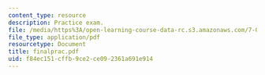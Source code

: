 ```yaml
---
content_type: resource
description: Practice exam.
file: /media/https%3A/open-learning-course-data-rc.s3.amazonaws.com/7-012-introduction-to-biology-fall-2004/f84ec151cffb9ce2ce092361a691e914_finalprac.pdf
file_type: application/pdf
resourcetype: Document
title: finalprac.pdf
uid: f84ec151-cffb-9ce2-ce09-2361a691e914
---
```


